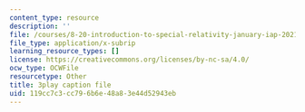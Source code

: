```yaml
---
content_type: resource
description: ''
file: /courses/8-20-introduction-to-special-relativity-january-iap-2021/119cc7c3cc796b6e48a83e44d52943eb_Tc7g4iF8pHc.srt
file_type: application/x-subrip
learning_resource_types: []
license: https://creativecommons.org/licenses/by-nc-sa/4.0/
ocw_type: OCWFile
resourcetype: Other
title: 3play caption file
uid: 119cc7c3-cc79-6b6e-48a8-3e44d52943eb
---
```

